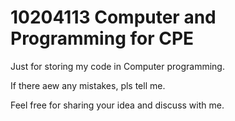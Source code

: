 # 10204113 Computer and Programming for CPE

Just for storing my code in Computer programming. 

If there aew any mistakes, pls tell me.

Feel free for sharing your idea and discuss with me.
